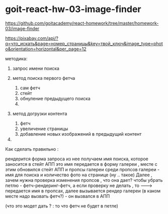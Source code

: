 # goit-react-hw-03-image-finder
https://github.com/goitacademy/react-homework/tree/master/homework-03/image-finder     


https://pixabay.com/api/?q=что_искать&page=номер_страницы&key=твой_ключ&image_type=photo&orientation=horizontal&per_page=12






методика:

1) запрос имени поиска
2) метод поиска первого  фетча
   1) сам фетч
   2) стейт
   3) обнуление предыдущего поиска
   4) 
3) метод догрузки контента
   1) фетч
   2) увеличение страницы
   3) добавление новых изображений в предыдущий контент
    
4)  

Как сделать правильно :

рендерится форма запроса
из нее получаем имя поиска, которое заносится в стейт АПП
это имя передается в форму галереи , месте с этим обновился стейт АПП и пропсы галереи
среди пропсов галереи - имя для поиска и количество фото на странице (ну .. такое)
Далее , зачем нужна проверка изменения пропсов , что она дает? чтобы убрать петлю - фетч-рендеринг-фетч, а если проверку не делать , то ---> передается имя в пропсах, далее вызывается рендер галереи (в каком месте надо вызвать фетч?) - он вызвался в АПП 
<!-- ! - попробовать сделать фетч через моунтинг компонент..// -->
(что это модет дать ? :  то что фетч не будет в петле)
